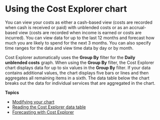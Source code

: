 # Using the Cost Explorer chart<a name="ce-chart"></a>

You can view your costs as either a cash\-based view \(costs are recorded when cash is received or paid\) with unblended costs or as an accrual\-based view \(costs are recorded when income is earned or costs are incurred\)\. You can view data for up to the last 12 months and forecast how much you are likely to spend for the next 3 months\. You can also specify time ranges for the data and view time data by day or by month\. 

Cost Explorer automatically uses the **Group By** filter for the **Daily unblended costs** graph\. When using the **Group By** filter, the Cost Explorer chart displays data for up to six values in the **Group By** filter\. If your data contains additional values, the chart displays five bars or lines and then aggregates all remaining items in a sixth\. The data table below the chart breaks out the data for individual services that are aggregated in the chart\. 

**Topics**
+ [Modifying your chart](ce-modify.md)
+ [Reading the Cost Explorer data table](ce-table.md)
+ [Forecasting with Cost Explorer](ce-forecast.md)